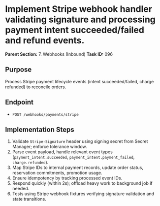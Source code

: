# Implement Stripe webhook handler validating signature and processing payment intent succeeded/failed and refund events.

**Parent Section:** 7. Webhooks (Inbound)
**Task ID:** 096

## Purpose
Process Stripe payment lifecycle events (intent succeeded/failed, charge refunded) to reconcile orders.

## Endpoint
- `POST /webhooks/payments/stripe`

## Implementation Steps
1. Validate `Stripe-Signature` header using signing secret from Secret Manager; enforce tolerance window.
2. Parse event payload, handle relevant event types (`payment_intent.succeeded`, `payment_intent.payment_failed`, `charge.refunded`).
3. Map Stripe IDs to internal payment records, update order status, reservation commitments, promotion usage.
4. Ensure idempotency by tracking processed event IDs.
5. Respond quickly (within 2s); offload heavy work to background job if needed.
6. Tests using Stripe webhook fixtures verifying signature validation and state transitions.
